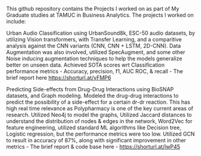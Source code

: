 This github repository contains the Projects I worked on as part of My Graduate studies at TAMUC in Business Analytics. The projects I worked on include:

Urban Audio Classification using UrbanSound8k, ESC-50 audio datasets, by utilizing Vision transformers, with Transfer Learning, and a comparitive analysis against the CNN variants (CNN, CNN + LSTM, 2D-CNN). Data Augmentation was also involved, utilized SpecAugment, and some other Noise inducing augmentation techniques to help the models generalize better on unseen data. Achieved SOTA scores wrt Classification performance metrics - Accuracy, precision, f1, AUC ROC, & recall - The brief report here https://shorturl.at/yFMP6

Predicting Side-effects from Drug-Drug Interactions using BioSNAP datasets, and Graph modeling. Modeled the drug-drug interactions to predict the possibility of a side-effect for a certain dr-dr reaction. This has high real time relevance as Polypharmacy is one of the key current areas of research. Utilized Neo4j to model the graphs, Utilized Jaccard distances to understand the distribution of nodes & edges in the network, Word2Vec for feature engineering, utilized standard ML algorithms like Decision tree, Logistic regression, but the performance metrics were too low. Utilized GCN to result in accuracy of 87%, along with significant improvement in other metrics - The brief report & code base here - https://shorturl.at/lwP45
